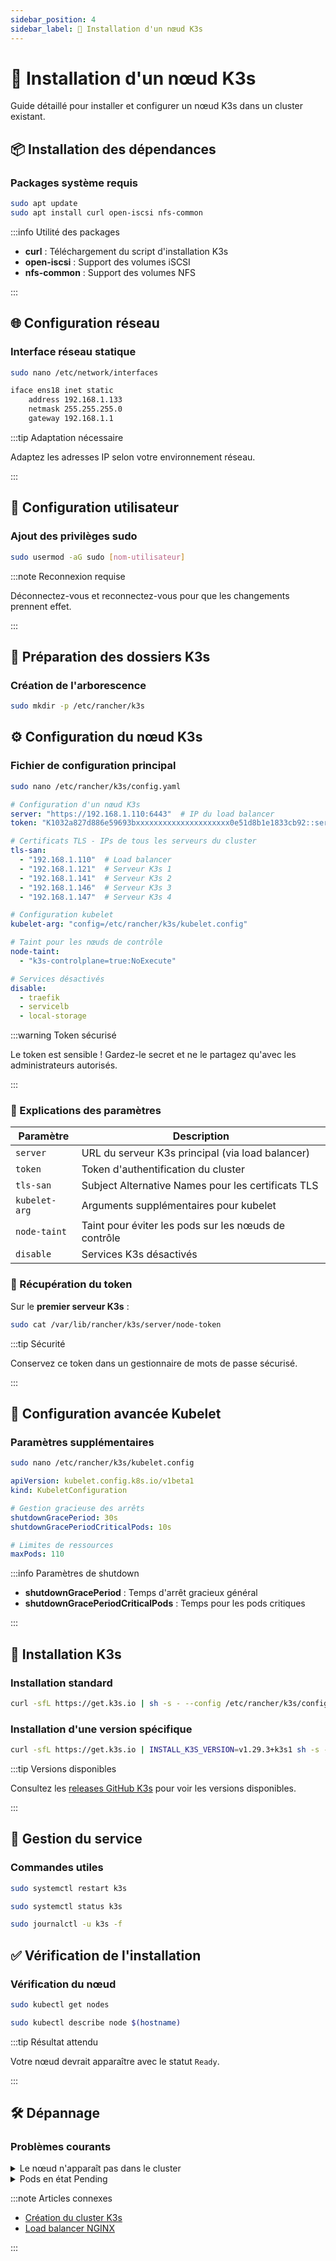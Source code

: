 ```yaml
---
sidebar_position: 4
sidebar_label: 🔧 Installation d'un nœud K3s
---
```


# 🔧 Installation d'un nœud K3s

Guide détaillé pour installer et configurer un nœud K3s dans un cluster existant.

## 📦 Installation des dépendances

### Packages système requis

```bash title="Installation des dépendances système"
sudo apt update
sudo apt install curl open-iscsi nfs-common
```

:::info Utilité des packages

- **curl** : Téléchargement du script d'installation K3s
- **open-iscsi** : Support des volumes iSCSI
- **nfs-common** : Support des volumes NFS

:::

## 🌐 Configuration réseau

### Interface réseau statique

```bash title="Configuration interface réseau"
sudo nano /etc/network/interfaces
```

```bash title="Exemple configuration statique"
iface ens18 inet static
    address 192.168.1.133
    netmask 255.255.255.0
    gateway 192.168.1.1
```

:::tip Adaptation nécessaire

Adaptez les adresses IP selon votre environnement réseau.

:::

## 👤 Configuration utilisateur

### Ajout des privilèges sudo

```bash title="Ajout de l'utilisateur au groupe sudo"
sudo usermod -aG sudo [nom-utilisateur]
```

:::note Reconnexion requise

Déconnectez-vous et reconnectez-vous pour que les changements prennent effet.

:::

## 📁 Préparation des dossiers K3s

### Création de l'arborescence

```bash title="Création du répertoire de configuration"
sudo mkdir -p /etc/rancher/k3s
```

## ⚙️ Configuration du nœud K3s

### Fichier de configuration principal

```bash title="Création du fichier de configuration"
sudo nano /etc/rancher/k3s/config.yaml
```

```yaml title="/etc/rancher/k3s/config.yaml"
# Configuration d'un nœud K3s
server: "https://192.168.1.110:6443"  # IP du load balancer
token: "K1032a827d886e59693bxxxxxxxxxxxxxxxxxxxxx0e51d8b1e1833cb92::server:e6407563a402axxxxxxxxxxxdc33ce2b0b"

# Certificats TLS - IPs de tous les serveurs du cluster
tls-san:
  - "192.168.1.110"  # Load balancer
  - "192.168.1.121"  # Serveur K3s 1
  - "192.168.1.141"  # Serveur K3s 2
  - "192.168.1.146"  # Serveur K3s 3
  - "192.168.1.147"  # Serveur K3s 4

# Configuration kubelet
kubelet-arg: "config=/etc/rancher/k3s/kubelet.config"

# Taint pour les nœuds de contrôle
node-taint:
  - "k3s-controlplane=true:NoExecute"

# Services désactivés
disable:
  - traefik
  - servicelb
  - local-storage
```

:::warning Token sécurisé

Le token est sensible ! Gardez-le secret et ne le partagez qu'avec les administrateurs autorisés.

:::

### 📝 Explications des paramètres

| Paramètre | Description |
|-----------|-------------|
| `server` | URL du serveur K3s principal (via load balancer) |
| `token` | Token d'authentification du cluster |
| `tls-san` | Subject Alternative Names pour les certificats TLS |
| `kubelet-arg` | Arguments supplémentaires pour kubelet |
| `node-taint` | Taint pour éviter les pods sur les nœuds de contrôle |
| `disable` | Services K3s désactivés |

### 🔑 Récupération du token

Sur le **premier serveur K3s** :

```bash title="Récupération du token"
sudo cat /var/lib/rancher/k3s/server/node-token
```

:::tip Sécurité

Conservez ce token dans un gestionnaire de mots de passe sécurisé.

:::

## 🔧 Configuration avancée Kubelet

### Paramètres supplémentaires

```bash title="Configuration kubelet avancée"
sudo nano /etc/rancher/k3s/kubelet.config
```

```yaml title="/etc/rancher/k3s/kubelet.config"
apiVersion: kubelet.config.k8s.io/v1beta1
kind: KubeletConfiguration

# Gestion gracieuse des arrêts
shutdownGracePeriod: 30s
shutdownGracePeriodCriticalPods: 10s

# Limites de ressources
maxPods: 110
```

:::info Paramètres de shutdown

- **shutdownGracePeriod** : Temps d'arrêt gracieux général
- **shutdownGracePeriodCriticalPods** : Temps pour les pods critiques

:::

## 🚀 Installation K3s

### Installation standard

```bash title="Installation K3s avec configuration"
curl -sfL https://get.k3s.io | sh -s - --config /etc/rancher/k3s/config.yaml
```

### Installation d'une version spécifique

```bash title="Installation d'une version particulière"
curl -sfL https://get.k3s.io | INSTALL_K3S_VERSION=v1.29.3+k3s1 sh -s - --config /etc/rancher/k3s/config.yaml
```

:::tip Versions disponibles

Consultez les [releases GitHub K3s](https://github.com/k3s-io/k3s/releases) pour voir les versions disponibles.

:::

## 🔄 Gestion du service

### Commandes utiles

```bash title="Redémarrage après modification"
sudo systemctl restart k3s
```

```bash title="Vérification du statut"
sudo systemctl status k3s
```

```bash title="Consultation des logs"
sudo journalctl -u k3s -f
```

## ✅ Vérification de l'installation

### Vérification du nœud

```bash title="Liste des nœuds"
sudo kubectl get nodes
```

```bash title="Détails du nœud"
sudo kubectl describe node $(hostname)
```

:::tip Résultat attendu

Votre nœud devrait apparaître avec le statut `Ready`.

:::

## 🛠️ Dépannage

### Problèmes courants

<details>
<summary>Le nœud n'apparaît pas dans le cluster</summary>

**Causes possibles :**
- Token incorrect
- Problème réseau
- Certificats TLS invalides

**Solution :**
1. Vérifiez le token
2. Testez la connectivité réseau
3. Vérifiez les IPs dans `tls-san`
</details>

<details>
<summary>Pods en état Pending</summary>

**Causes possibles :**
- Taint sur le nœud
- Ressources insuffisantes
- Problème de réseau

**Solution :**
1. Vérifiez les taints : `kubectl describe node`
2. Vérifiez les ressources : `kubectl top nodes`
</details>

:::note Articles connexes

- [Création du cluster K3s](./creation-du-cluster.md)
- [Load balancer NGINX](./loadbalancer-nginx.md)

:::


